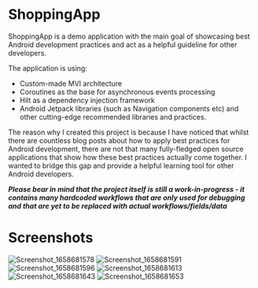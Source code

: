 # ShoppingApp

ShoppingApp is a demo application with the main goal of showcasing best Android development practices and act as a helpful guideline for other developers.

The application is using:
- Custom-made MVI architecture
- Coroutines as the base for asynchronous events processing
- Hilt as a dependency injection framework
- Android Jetpack libraries (such as Navigation components etc)
and other cutting-edge recommended libraries and practices.

The reason why I created this project is because I have noticed that whilst there are countless blog posts about how to apply best practices for Android development, there are not that many fully-fledged open source applications that show how these best practices actually come together. I wanted to bridge this gap and provide a helpful learning tool for other Android developers.

***Please bear in mind that the project itself is still a work-in-progress - it contains many hardcoded workflows that are only used for debugging and that are yet to be replaced with actual workflows/fields/data***

# Screenshots

![Screenshot_1658681578](https://user-images.githubusercontent.com/11416078/180658097-11a6db36-5713-49fb-a165-b0031d4f667e.png)
![Screenshot_1658681591](https://user-images.githubusercontent.com/11416078/180658099-8ce1b326-e251-4f8e-9c87-b5cdabbaef85.png)
![Screenshot_1658681596](https://user-images.githubusercontent.com/11416078/180658100-6901faa1-de29-4160-b0a1-a8a14d67208e.png)
![Screenshot_1658681613](https://user-images.githubusercontent.com/11416078/180658101-e94e84e1-5d77-4353-8c93-2a433771c12b.png)
![Screenshot_1658681643](https://user-images.githubusercontent.com/11416078/180658102-6e0f998e-16d2-4257-982a-217cffd8a5e5.png)
![Screenshot_1658681653](https://user-images.githubusercontent.com/11416078/180658104-070ea858-0345-4b06-9320-65062d6afa84.png)
